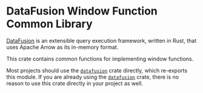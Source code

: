 <!---
  Licensed to the Apache Software Foundation (ASF) under one
  or more contributor license agreements.  See the NOTICE file
  distributed with this work for additional information
  regarding copyright ownership.  The ASF licenses this file
  to you under the Apache License, Version 2.0 (the
  "License"); you may not use this file except in compliance
  with the License.  You may obtain a copy of the License at

    http://www.apache.org/licenses/LICENSE-2.0

  Unless required by applicable law or agreed to in writing,
  software distributed under the License is distributed on an
  "AS IS" BASIS, WITHOUT WARRANTIES OR CONDITIONS OF ANY
  KIND, either express or implied.  See the License for the
  specific language governing permissions and limitations
  under the License.
-->

# DataFusion Window Function Common Library

[DataFusion][df] is an extensible query execution framework, written in Rust, that uses Apache Arrow as its in-memory format.

This crate contains common functions for implementing window functions.

Most projects should use the [`datafusion`] crate directly, which re-exports
this module. If you are already using the [`datafusion`] crate, there is no
reason to use this crate directly in your project as well.

[df]: https://crates.io/crates/datafusion
[`datafusion`]: https://crates.io/crates/datafusion
